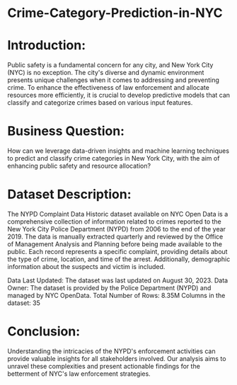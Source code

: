 # Crime-Category-Prediction-in-NYC

# Introduction: 
Public safety is a fundamental concern for any city, and New York City (NYC) is no exception. The city's diverse and dynamic environment presents unique challenges when it comes to addressing and preventing crime. To enhance the effectiveness of law enforcement and allocate resources more efficiently, it is crucial to develop predictive models that can classify and categorize crimes based on various input features.

# Business Question:
How can we leverage data-driven insights and machine learning techniques to predict and classify crime categories in New York City, with the aim of enhancing public safety and resource allocation?

# Dataset Description:
The NYPD Complaint Data Historic dataset available on NYC Open Data is a comprehensive collection of information related to crimes reported to the New York City Police Department (NYPD) from 2006 to the end of the year 2019. The data is manually extracted quarterly and reviewed by the Office of Management Analysis and Planning before being made available to the public. Each record represents a specific complaint, providing details about the type of crime, location, and time of the arrest. Additionally, demographic information about the suspects and victim is included.

Data Last Updated: The dataset was last updated on August 30, 2023.
Data Owner: The dataset is provided by the Police Department (NYPD) and managed by NYC OpenData.
Total Number of Rows: 8.35M
Columns in the dataset: 35

# Conclusion:
Understanding the intricacies of the NYPD's enforcement activities can provide valuable insights for all stakeholders involved. Our analysis aims to unravel these complexities and present actionable findings for the betterment of NYC's law enforcement strategies.
